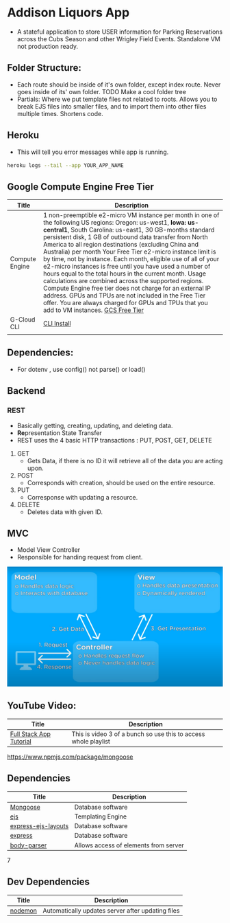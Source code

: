 # Addison Liquors App
- A stateful application to store USER information for Parking Reservations across the Cubs Season and other Wrigley Field Events. Standalone VM not production ready.

## Folder Structure:
- Each route should be inside of it's own folder, except index route. Never goes inside of its' own folder.
TODO Make a cool folder tree
- Partials: Where we put template files not related to roots. Allows you to break EJS files into smaller files, and to import them into other files multiple times. Shortens code.

## Heroku
- This will tell you error messages while app is running. 
``` bash
heroku logs --tail --app YOUR_APP_NAME
```

## Google Compute Engine Free Tier
|Title|Description|
|---------------|-----------|
|Compute Engine	| 1 non-preemptible e2-micro VM instance per month in one of the following US regions: Oregon: us-west1, <b>Iowa: us-central1</b>, South Carolina: us-east1, 30 GB-months standard persistent disk, 1 GB of outbound data transfer from North America to all region destinations (excluding China and Australia) per month Your Free Tier e2-micro instance limit is by time, not by instance. Each month, eligible use of all of your e2-micro instances is free until you have used a number of hours equal to the total hours in the current month. Usage calculations are combined across the supported regions. Compute Engine free tier does not charge for an external IP address. GPUs and TPUs are not included in the Free Tier offer. You are always charged for GPUs and TPUs that you add to VM instances. [GCS Free Tier](https://cloud.google.com/free/docs/free-cloud-features?utm_source=google&utm_medium=email&utm_content=OrigamiC2e&utm_campaign=OrigamiC2#free-tier-usage-limits)|
|G-Cloud CLI    |[CLI Install](https://cloud.google.com/sdk/docs/install)|
||


## Dependencies:
- For dotenv , use config() not parse() or load()

## Backend
### REST
- Basically getting, creating, updating, and deleting data.
- <b>Re</b>presentation State Transfer
- REST uses the 4 basic HTTP transactions : PUT, POST, GET, DELETE
1. GET
    - Gets Data, if there is no ID it will retrieve all of the data you are acting upon.
2. POST
    - Corresponds with creation, should be used on the entire resource.
3. PUT
    - Corresponse with updating a resource.
4. DELETE
    - Deletes data with given ID.
## MVC
- Model View Controller
- Responsible for handing request from client.

![MVC](images/mvc.png)


## YouTube Video:
| Title                                            | Description                                                       |
| ------------------------------------------------ | ----------------------------------------------------------------- |
| [Full Stack App Tutorial](https://www.youtube.com/watch?v=6sUbt-Qp6Pg&list=PLZlA0Gpn_vH8jbFkBjOuFjhxANC63OmXM&index=3) | This is video 3 of a bunch so use this to access whole playlist                       |
https://www.npmjs.com/package/mongoose


## Dependencies
| Title                                                   | Description                                                 |
|---------------------------------------------------------|-------------------------------------------------------------|
| [Mongoose](https://www.npmjs.com/package/mongoose)      | Database software                                           |
| [ejs](https://www.npmjs.com/package/mongoose)           | Templating Engine                                           |
| [express-ejs-layouts]()                                 | Database software                                           |
| [express]()     | Database software                     |                                                             |
| [body-parser](https://www.npmjs.com/package/body-parser)| Allows access of elements from server                       | 
7

## Dev Dependencies
| Title                                                  | Description                                                 |
|--------------------------------------------------------|-------------------------------------------------------------|
| [nodemon]()                                            | Automatically updates server after updating files           |